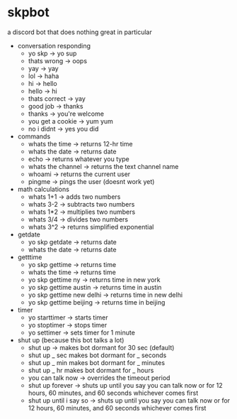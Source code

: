 # skpbot
a discord bot that does nothing great in particular
- conversation responding
  - yo skp -> yo sup
  - thats wrong -> oops
  - yay -> yay
  - lol -> haha
  - hi -> hello
  - hello -> hi
  - thats correct -> yay
  - good job -> thanks
  - thanks -> you're welcome
  - you get a cookie -> yum yum
  - no i didnt -> yes you did
- commands
  - whats the time -> returns 12-hr time
  - whats the date -> returns date
  - echo <whatever> -> returns whatever you type
  - whats the channel -> returns the text channel name
  - whoami -> returns the current user
  - pingme -> pings the user (doesnt work yet)
- math calculations
  - whats 1+1 -> adds two numbers
  - whats 3-2 -> subtracts two numbers
  - whats 1*2 -> multiplies two numbers
  - whats 3/4 -> divides two numbers
  - whats 3^2 -> returns simplified exponential
- getdate
  - yo skp getdate -> returns date
  - whats the date -> returns date
- getttime
  - yo skp gettime -> returns time
  - whats the time -> returns time
  - yo skp gettime ny -> returns time in new york
  - yo skp gettime austin -> returns time in austin
  - yo skp gettime new delhi -> returns time in new delhi
  - yo skp gettime beijing -> returns time in beijing
- timer
  - yo starttimer -> starts timer
  - yo stoptimer -> stops timer
  - yo settimer -> sets timer for 1 minute
- shut up (because this bot talks a lot)
  - shut up -> makes bot dormant for 30 sec (default)
  - shut up _ sec makes bot dormant for _ seconds
  - shut up _ min makes bot dormant for _ minutes
  - shut up _ hr makes bot dormant for _ hours
  - you can talk now -> overrides the timeout period
  - shut up forever -> shuts up until you say you can talk now or for 12 hours, 60 minutes, and 60 seconds whichever comes first
  - shut up until i say so -> shuts up until you say you can talk now or for 12 hours, 60 minutes, and 60 seconds whichever comes first
